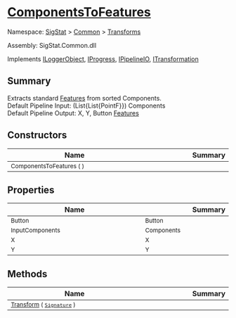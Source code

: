 # [ComponentsToFeatures](./ComponentsToFeatures.md)

Namespace: [SigStat]() > [Common](./../README.md) > [Transforms](./README.md)

Assembly: SigStat.Common.dll

Implements [ILoggerObject](./../ILoggerObject.md), [IProgress](./../Helpers/IProgress.md), [IPipelineIO](./../Pipeline/IPipelineIO.md), [ITransformation](./../ITransformation.md)

## Summary
Extracts standard [Features](https://github.com/hargitomi97/sigstat/blob/master/docs/md/SigStat/Common/Features.md) from sorted Components.  <br>Default Pipeline Input: (List{List{PointF}}) Components<br>Default Pipeline Output: X, Y, Button [Features](https://github.com/hargitomi97/sigstat/blob/master/docs/md/SigStat/Common/Features.md)

## Constructors

| Name | Summary | 
| --- | --- | 
| <sub>ComponentsToFeatures (  )</sub><div style="width: 290px"> | <sub></sub><div style="width: 290px"> | <br>


## Properties

| Name | Summary | 
| --- | --- | 
| <sub>Button</sub><div style="width: 290px"> | <sub>Button</sub><div style="width: 290px"> | <br>
| <sub>InputComponents</sub><div style="width: 290px"> | <sub>Components</sub><div style="width: 290px"> | <br>
| <sub>X</sub><div style="width: 290px"> | <sub>X</sub><div style="width: 290px"> | <br>
| <sub>Y</sub><div style="width: 290px"> | <sub>Y</sub><div style="width: 290px"> | <br>


## Methods

| Name | Summary | 
| --- | --- | 
| <sub>[Transform](./Methods/ComponentsToFeatures-100663580.md) ( [`Signature`](./../Signature.md) )</sub><div style="width: 290px"> | <sub></sub><div style="width: 290px"> | <br>


